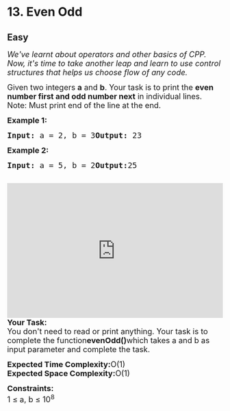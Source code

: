 # 13. Even Odd
## Easy 
<div class="problem-statement">
                <p></p><p><span style="font-size:18px"><em>We've learnt about operators and other basics of CPP. Now, it's time to take another leap and learn to use control structures that helps us choose flow of any code.</em></span></p><p><span style="font-size:18px">Given two integers <strong>a</strong> and <strong>b</strong>. Your task is to print the <strong>even number first and odd number next</strong> in individual lines.<br>Note: Must print end of the line at the end.</span></p><p><strong><span style="font-size:18px">Example 1:</span></strong></p><pre><strong><span style="font-size:18px">Input: </span></strong><span style="font-size:18px">a = 2, b = 3<strong>Output: </strong>23</span></pre><p><span style="font-size:18px"><strong>Example 2:</strong></span></p><pre><span style="font-size:18px"><strong>Input: </strong>a = 5, b = 2<strong>Output:</strong>25</span></pre><p><br><span style="font-size:18px"><iframe frameborder="0" height="315" src="https://www.youtube.com/embed/Be2m9M3aPDI" width="560" style="max-width: 100%;"></iframe><br><strong>Your Task:</strong><br>You don't need to read or print anything. Your task is to complete the function<strong>evenOdd()</strong>which takes a and b as input parameter and complete the task.</span><br></p><p><span style="font-size:18px"><strong>Expected Time Complexity:</strong>O(1)<br><strong>Expected Space Complexity:</strong>O(1)</span></p><p></p><p><span style="font-size:18px"><strong>Constraints:</strong><br>1 ≤ a, b ≤ 10<sup>8</sup></span></p> <p></p>
            </div>